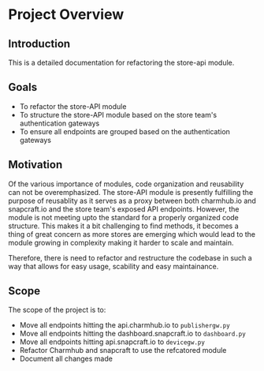 # Project Overview

## Introduction
This is a detailed documentation for refactoring the store-api module.

## Goals
- To refactor the store-API module
- To structure the store-API module based on the store team's authentication gateways
- To ensure all endpoints are grouped based on the authentication gateways

## Motivation
Of the various importance of modules, code organization and reusability can not be overemphasized. The store-API module is presently fulfilling the purpose of reusablity as it serves as a proxy between both charmhub.io and snapcraft.io and the store team's exposed API endpoints. However, the module is not meeting upto the standard for a properly organized code structure. This makes it a bit challenging to find methods, it becomes a thing of great concern as more stores are emerging which would lead to the module growing in complexity making it harder to scale and maintain.

Therefore, there is need to refactor and restructure the codebase in such a way that allows for easy usage, scability and easy maintainance.

## Scope
The scope of the project is to:
- Move all endpoints hitting the api.charmhub.io to `publishergw.py`
- Move all endpoints hitting the dashboard.snapcraft.io to `dashboard.py`
- Move all endpoints hitting api.snapcraft.io to `devicegw.py`
- Refactor Charmhub and snapcraft to use the refcatored module
- Document all changes made
